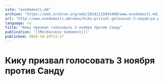 ```yaml
---
site: "evedomosti.md"
archive: "https://web.archive.org/web/20241115045408/www.evedomosti.md/news/kiku-prizval-golosovat-3-noyabrya-protiv-sandu"
url: "http://www.evedomosti.md/news/kiku-prizval-golosovat-3-noyabrya-protiv-sandu"
language: ru
title: "Кику призвал голосовать 3 ноября против Санду"
publication: '[[Moldavskie Vedomosti]]'
published: 2024-10-24T13:17
---
```


# Кику призвал голосовать 3 ноября против Санду

